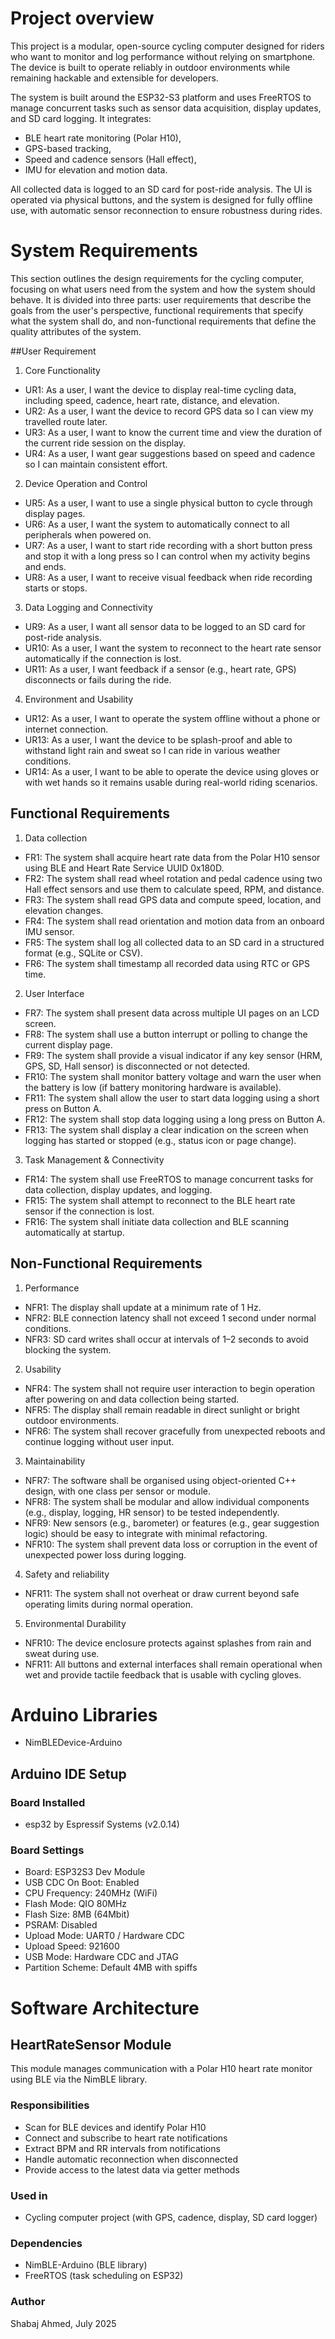 # Project overview
This project is a modular, open-source cycling computer designed for riders who want to monitor and log performance without relying on smartphone. The device is built to operate reliably in outdoor environments while remaining hackable and extensible for developers.

The system is built around the ESP32-S3 platform and uses FreeRTOS to manage concurrent tasks such as sensor data acquisition, display updates, and SD card logging. It integrates:
 * BLE heart rate monitoring (Polar H10),
 * GPS-based tracking,
 * Speed and cadence sensors (Hall effect),
 * IMU for elevation and motion data.

All collected data is logged to an SD card for post-ride analysis. The UI is operated via physical buttons, and the system is designed for fully offline use, with automatic sensor reconnection to ensure robustness during rides.

# System Requirements
This section outlines the design requirements for the cycling computer, focusing on what users need from the system and how the system should behave. It is divided into three parts: user requirements that describe the goals from the user's perspective, functional requirements that specify what the system shall do, and non-functional requirements that define the quality attributes of the system.

##User Requirement
1. Core Functionality
  * UR1: As a user, I want the device to display real-time cycling data, including speed, cadence, heart rate, distance, and elevation.
  * UR2: As a user, I want the device to record GPS data so I can view my travelled route later.
  * UR3: As a user, I want to know the current time and view the duration of the current ride session on the display.
  * UR4: As a user, I want gear suggestions based on speed and cadence so I can maintain consistent effort.
2. Device Operation and Control
  * UR5: As a user, I want to use a single physical button to cycle through display pages.
  * UR6: As a user, I want the system to automatically connect to all peripherals when powered on.
  * UR7: As a user, I want to start ride recording with a short button press and stop it with a long press so I can control when my activity begins and ends.
  * UR8: As a user, I want to receive visual feedback when ride recording starts or stops.
3. Data Logging and Connectivity
  * UR9: As a user, I want all sensor data to be logged to an SD card for post-ride analysis.
  * UR10: As a user, I want the system to reconnect to the heart rate sensor automatically if the connection is lost.
  * UR11: As a user, I want feedback if a sensor (e.g., heart rate, GPS) disconnects or fails during the ride.
4. Environment and Usability
  * UR12: As a user, I want to operate the system offline without a phone or internet connection.
  * UR13: As a user, I want the device to be splash-proof and able to withstand light rain and sweat so I can ride in various weather conditions.
  * UR14: As a user, I want to be able to operate the device using gloves or with wet hands so it remains usable during real-world riding scenarios.

## Functional Requirements
1. Data collection
  * FR1: The system shall acquire heart rate data from the Polar H10 sensor using BLE and Heart Rate Service UUID 0x180D.
  * FR2: The system shall read wheel rotation and pedal cadence using two Hall effect sensors and use them to calculate speed, RPM, and distance.
  * FR3: The system shall read GPS data and compute speed, location, and elevation changes.
  * FR4: The system shall read orientation and motion data from an onboard IMU sensor.
  * FR5: The system shall log all collected data to an SD card in a structured format (e.g., SQLite or CSV).
  * FR6: The system shall timestamp all recorded data using RTC or GPS time.
2. User Interface
  * FR7: The system shall present data across multiple UI pages on an LCD screen.
  * FR8: The system shall use a button interrupt or polling to change the current display page.
  * FR9: The system shall provide a visual indicator if any key sensor (HRM, GPS, SD, Hall sensor) is disconnected or not detected.
  * FR10: The system shall monitor battery voltage and warn the user when the battery is low (if battery monitoring hardware is available).
  * FR11: The system shall allow the user to start data logging using a short press on Button A.
  * FR12: The system shall stop data logging using a long press on Button A.
  * FR13: The system shall display a clear indication on the screen when logging has started or stopped (e.g., status icon or page change).
3. Task Management & Connectivity
  * FR14: The system shall use FreeRTOS to manage concurrent tasks for data collection, display updates, and logging.
  * FR15: The system shall attempt to reconnect to the BLE heart rate sensor if the connection is lost.
  * FR16: The system shall initiate data collection and BLE scanning automatically at startup.

## Non-Functional Requirements
1. Performance
  * NFR1: The display shall update at a minimum rate of 1 Hz.
  * NFR2: BLE connection latency shall not exceed 1 second under normal conditions.
  * NFR3: SD card writes shall occur at intervals of 1–2 seconds to avoid blocking the system.
2. Usability
  * NFR4: The system shall not require user interaction to begin operation after powering on and data collection being started.
  * NFR5: The display shall remain readable in direct sunlight or bright outdoor environments.
  * NFR6: The system shall recover gracefully from unexpected reboots and continue logging without user input.
3. Maintainability
  * NFR7: The software shall be organised using object-oriented C++ design, with one class per sensor or module.
  * NFR8: The system shall be modular and allow individual components (e.g., display, logging, HR sensor) to be tested independently.
  * NFR9: New sensors (e.g., barometer) or features (e.g., gear suggestion logic) should be easy to integrate with minimal refactoring.
  * NFR10: The system shall prevent data loss or corruption in the event of unexpected power loss during logging.
4. Safety and reliability
  * NFR11: The system shall not overheat or draw current beyond safe operating limits during normal operation.
5. Environmental Durability
  * NFR10: The device enclosure protects against splashes from rain and sweat during use.
  * NFR11: All buttons and external interfaces shall remain operational when wet and provide tactile feedback that is usable with cycling gloves.

# Arduino Libraries
* NimBLEDevice-Arduino

## Arduino IDE Setup
### Board Installed
* esp32 by Espressif Systems (v2.0.14)

### Board Settings
* Board: ESP32S3 Dev Module
* USB CDC On Boot: Enabled
* CPU Frequency: 240MHz (WiFi)
* Flash Mode: QIO 80MHz
* Flash Size: 8MB (64Mbit)
* PSRAM: Disabled
* Upload Mode: UART0 / Hardware CDC
* Upload Speed: 921600
* USB Mode: Hardware CDC and JTAG
* Partition Scheme: Default 4MB with spiffs

# Software Architecture

## HeartRateSensor Module

This module manages communication with a Polar H10 heart rate monitor using BLE via the NimBLE library.

### Responsibilities
- Scan for BLE devices and identify Polar H10
- Connect and subscribe to heart rate notifications
- Extract BPM and RR intervals from notifications
- Handle automatic reconnection when disconnected
- Provide access to the latest data via getter methods

### Used in
- Cycling computer project (with GPS, cadence, display, SD card logger)

### Dependencies
- NimBLE-Arduino (BLE library)
- FreeRTOS (task scheduling on ESP32)

### Author
Shabaj Ahmed, July 2025
